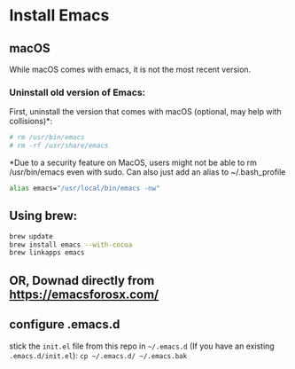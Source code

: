 # Install Emacs

## macOS
While macOS comes with emacs, it is not the most recent version.

### Uninstall old version of Emacs:
First, uninstall the version that comes with macOS (optional, may help with collisions)*:
```bash
# rm /usr/bin/emacs
# rm -rf /usr/share/emacs
```
*Due to a security feature on MacOS, users might not be able to rm /usr/bin/emacs even with sudo. Can also just add an alias to ~/.bash_profile 
```bash
alias emacs="/usr/local/bin/emacs -nw"
```
## Using brew:
```bash
brew update
brew install emacs --with-cocoa
brew linkapps emacs
```
## OR, Downad directly from https://emacsforosx.com/

## configure .emacs.d

stick the `init.el` file from this repo in `~/.emacs.d`
(If you have an existing `.emacs.d/init.el`): `cp ~/.emacs.d/ ~/.emacs.bak`

